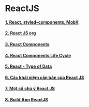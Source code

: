 # ReactJS

#### [1. React, styled-components, MobX](https://sizzy.co/?url=https%3A%2F%2Fpreactjs.com)

#### [2. React JS org](https://github.com/daodc/Front-End-Develop-Technicals/blob/master/Reactjs-org.md)

#### [3. React Components](https://github.com/daodc/Front-End-Develop-Technicals/blob/master/Reactjs-components.md)

#### [4. React Components Life Cycle](https://github.com/daodc/Front-End-Develop-Technicals/blob/master/Reactjs-components-life-cycle.md)

#### [5. React - Type of Data](https://github.com/daodc/Front-End-Develop-Technicals/blob/master/Reactjs-type.md)

#### [6. Các khái niệm căn bản của React JS](https://github.com/daodc/Front-End-Develop-Technicals/blob/master/Reactjs-concept.md)

#### [7. Một số chú ý React JS](https://github.com/daodc/Front-End-Develop-Technicals/blob/master/Reactjs-remark.md)

#### [8. Build App ReactJS](https://github.com/daodc/Front-End-Develop-Technicals/blob/master/Reactjs-build-app.md)

